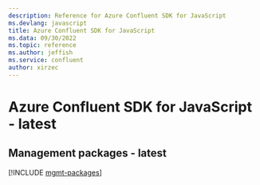 ```yaml
---
description: Reference for Azure Confluent SDK for JavaScript
ms.devlang: javascript
title: Azure Confluent SDK for JavaScript
ms.data: 09/30/2022
ms.topic: reference
ms.author: jeffish
ms.service: confluent
author: xirzec
---
```

# Azure Confluent SDK for JavaScript - latest

## Management packages - latest
[!INCLUDE [mgmt-packages](confluent-mgmt-index.md)]